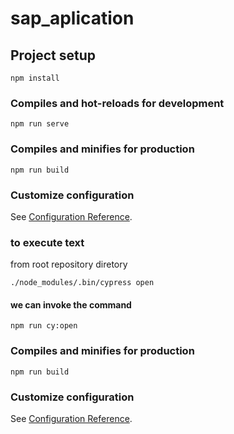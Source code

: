 # sap_aplication

## Project setup
```
npm install
```

### Compiles and hot-reloads for development
```
npm run serve
```

### Compiles and minifies for production
```
npm run build
```

### Customize configuration
See [Configuration Reference](https://cli.vuejs.org/config/).

### to execute text 
from root repository diretory
```
./node_modules/.bin/cypress open

```
#### we can invoke the command
````
npm run cy:open
````
### Compiles and minifies for production
```
npm run build
```
### Customize configuration
See [Configuration Reference](https://docs.cypress.io/guides/).
```